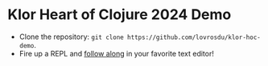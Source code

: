 # Klor Heart of Clojure 2024 Demo

- Clone the repository: `git clone https://github.com/lovrosdu/klor-hoc-demo`.
- Fire up a REPL and [follow along](./src/klor_hoc_demo/core.clj) in your favorite text editor!
